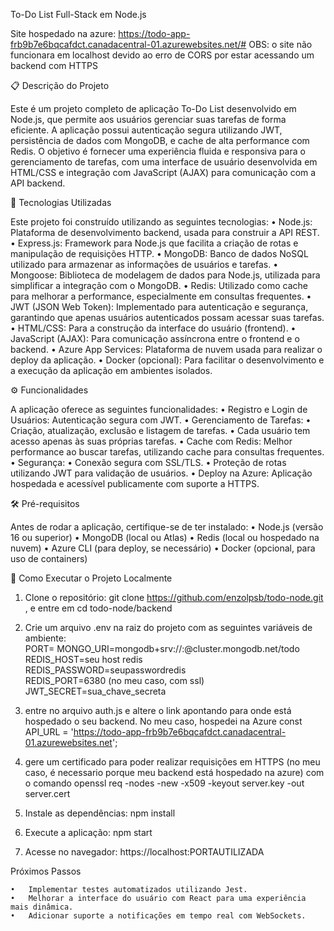 To-Do List Full-Stack em Node.js

Site hospedado na azure: https://todo-app-frb9b7e6bqcafdct.canadacentral-01.azurewebsites.net/#
OBS: o site não funcionara em localhost devido ao erro de CORS por estar acessando um backend com HTTPS

📋 Descrição do Projeto

Este é um projeto completo de aplicação To-Do List desenvolvido em Node.js, que permite aos usuários gerenciar suas tarefas de forma eficiente. A aplicação possui autenticação segura utilizando JWT, persistência de dados com MongoDB, e cache de alta performance com Redis. O objetivo é fornecer uma experiência fluida e responsiva para o gerenciamento de tarefas, com uma interface de usuário desenvolvida em HTML/CSS e integração com JavaScript (AJAX) para comunicação com a API backend.

🚀 Tecnologias Utilizadas

Este projeto foi construído utilizando as seguintes tecnologias:
	•	Node.js: Plataforma de desenvolvimento backend, usada para construir a API REST.
	•	Express.js: Framework para Node.js que facilita a criação de rotas e manipulação de requisições HTTP.
	•	MongoDB: Banco de dados NoSQL utilizado para armazenar as informações de usuários e tarefas.
	•	Mongoose: Biblioteca de modelagem de dados para Node.js, utilizada para simplificar a integração com o MongoDB.
	•	Redis: Utilizado como cache para melhorar a performance, especialmente em consultas frequentes.
	•	JWT (JSON Web Token): Implementado para autenticação e segurança, garantindo que apenas usuários autenticados possam acessar suas tarefas.
	•	HTML/CSS: Para a construção da interface do usuário (frontend).
	•	JavaScript (AJAX): Para comunicação assíncrona entre o frontend e o backend.
	•	Azure App Services: Plataforma de nuvem usada para realizar o deploy da aplicação.
	•	Docker (opcional): Para facilitar o desenvolvimento e a execução da aplicação em ambientes isolados.

⚙️ Funcionalidades

A aplicação oferece as seguintes funcionalidades:
	•	Registro e Login de Usuários: Autenticação segura com JWT.
	•	Gerenciamento de Tarefas:
	•	Criação, atualização, exclusão e listagem de tarefas.
	•	Cada usuário tem acesso apenas às suas próprias tarefas.
	•	Cache com Redis: Melhor performance ao buscar tarefas, utilizando cache para consultas frequentes.
	•	Segurança:
	•	Conexão segura com SSL/TLS.
	•	Proteção de rotas utilizando JWT para validação de usuários.
	•	Deploy na Azure: Aplicação hospedada e acessível publicamente com suporte a HTTPS.

🛠️ Pré-requisitos

Antes de rodar a aplicação, certifique-se de ter instalado:
	•	Node.js (versão 16 ou superior)
	•	MongoDB (local ou Atlas)
	•	Redis (local ou hospedado na nuvem)
	•	Azure CLI (para deploy, se necessário)
	•	Docker (opcional, para uso de containers)

🚀 Como Executar o Projeto Localmente

  1.	Clone o repositório:
    git clone https://github.com/enzolpsb/todo-node.git
    , e entre em cd todo-node/backend

  2.	Crie um arquivo .env na raiz do projeto com as seguintes variáveis de ambiente:             
    PORT=
    MONGO_URI=mongodb+srv://<user>:<password>@cluster.mongodb.net/todo       
    REDIS_HOST=seu host redis       
    REDIS_PASSWORD=seupasswordredis         
    REDIS_PORT=6380 (no meu caso, com ssl)                
    JWT_SECRET=sua_chave_secreta

  4. entre no arquivo auth.js e altere o link apontando para onde está hospedado o seu backend. No meu caso, hospedei na Azure const API_URL = 'https://todo-app-frb9b7e6bqcafdct.canadacentral-01.azurewebsites.net';
  5. gere um certificado para poder realizar requisições em HTTPS (no meu caso, é necessario porque meu backend está hospedado na azure) com o comando openssl req -nodes -new -x509 -keyout server.key -out server.cert
  6.	Instale as dependências:
     npm install
  7.	Execute a aplicação:
     npm start
  8.	Acesse no navegador:
    https://localhost:PORTAUTILIZADA


Próximos Passos

	•	Implementar testes automatizados utilizando Jest.
	•	Melhorar a interface do usuário com React para uma experiência mais dinâmica.
	•	Adicionar suporte a notificações em tempo real com WebSockets.

